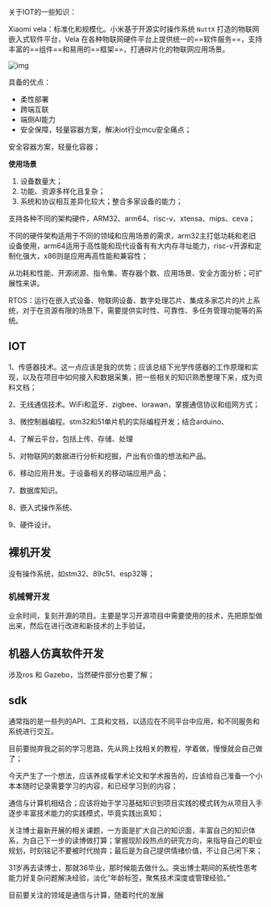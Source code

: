 关于IOT的一些知识：

Xiaomi vela：标准化和规模化。小米基于开源实时操作系统 `NuttX` 打造的物联网嵌入式软件平台，Vela 在各种物联网硬件平台上提供统一的==软件服务==，支持丰富的==组件==和易用的==框架==，打通碎片化的物联网应用场景。

![img](https://iot.mi.com/vela/assets/zh-CN/technicalAdvantages/desc.png)

具备的优点：

- 柔性部署
- 跨端互联
- 端侧AI能力
- 安全保障，轻量容器方案，解决iot行业mcu安全痛点；

安全容器方案，轻量化容器；

**使用场景**

1. 设备数量大；
2. 功能、资源多样化且复杂；
3. 系统和协议相互差异化较大；整合多家设备的能力；

支持各种不同的架构硬件，ARM32、arm64、risc-v、xtensa、mips、ceva；

不同的硬件架构适用于不同的领域和应用场景的需求，arm32主打低功耗和老旧设备使用，arm64适用于高性能和现代设备有有大内存寻址能力，risc-v开源和定制化强大，x86则是应用再高性能和兼容性；

从功耗和性能、开源闭源、指令集、寄存器个数、应用场景、安全方面分析；可扩展性来讲。

RTOS：运行在嵌入式设备、物联网设备、数字处理芯片、集成多家芯片的片上系统，对于在资源有限的场景下，需要提供实时性、可靠性、多任务管理功能等的系统。

## IOT

1、传感器技术。这一点应该是我的优势；应该总结下光学传感器的工作原理和实现，以及在项目中如何接入和数据采集，把一些相关的知识熟悉整理下来，成为资料文档；

2、无线通信技术。WiFi和蓝牙、zigbee、lorawan，掌握通信协议和组网方式；

3、微控制器编程。stm32和51单片机的实际编程开发；结合arduino、

4、了解云平台，包括上传、存储、处理

5、对物联网的数据进行分析和挖掘，产出有价值的想法和产品。

6、移动应用开发。于设备相关的移动端应用产品；

7、数据库知识。

8、嵌入式操作系统、

9、硬件设计。

## 裸机开发

没有操作系统，如stm32、89c51、esp32等；



### 机械臂开发

业余时间，复刻开源的项目。主要是学习开源项目中需要使用的技术，先把原型做出来，然后在进行改进和新技术的上手验证。



## 机器人仿真软件开发

涉及ros 和 Gazebo，当然硬件部分也要了解；



## sdk

通常指的是一些列的API、工具和文档，以适应在不同平台中应用，和不同服务和系统进行交互。



目前要抛弃我之前的学习思路，先从网上找相关的教程，学着做，慢慢就会自己做了；

今天产生了一个想法，应该养成看学术论文和学术报告的，应该给自己准备一个小本本随时记录需要学习的内容，和已经学习到的内容；

通信与计算机相结合；应该将始于学习基础知识到项目实践的模式转为从项目入手逐步丰富技术能力的实践模式，毕竟实践出真知；



关注博士最新开展的相关课题，一方面是扩大自己的知识面，丰富自己的知识体系，为自己下一步的读博做打算；掌握现阶段热点的研究方向，来指导自己的职业规划，时刻铭记不要被时代抛弃；最后是为自己提供情绪价值，不让自己闲下来；

31岁再去读博士，那就36毕业，那时候能去做什么。突出博士期间的系统性思考能力好复杂问题解决经验，淡化“年龄标签，聚焦技术深度或管理经验。”

目前要关注的领域是通信与计算，随着时代的发展